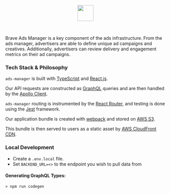 <p align="center">
<img height="50" src="https://ads.brave.com/static/media/Subdomains_Rewards_Ads_Default.704c7b54.png"/>
</p>
<br>

Brave Ads Manager is a key component of the ads infrastructure. From the ads manager, advertisers are able to define unique ad campaigns and creatives. Additionally, advertisers can review delivery and engagement metrics on their ad campaigns.

### Tech Stack & Philosophy

`ads-manager` is built with [TypeScript](https://www.typescriptlang.org/) and [React.js](https://reactjs.org/).

Our API requests are constructed as [GraphQL](https://graphql.org/) queries and are then handled by the [Apollo Client](https://www.apollographql.com/docs/react/).

`ads-manager` routing is instrumented by the [React Router](https://github.com/ReactTraining/react-router), and testing is done using the [Jest](https://jestjs.io/) framework.

Our application bundle is created with [webpack](https://webpack.js.org/) and stored on [AWS S3](https://aws.amazon.com/s3/).

This bundle is then served to users as a static asset by [AWS CloudFront CDN](https://aws.amazon.com/cloudfront/).

### Local Development

- Create a `.env.local` file.
- Set `BACKEND_URL=<>` to the endpoint you wish to pull data from

#### Generating GraphQL Types:

```
> npm run codegen
```
